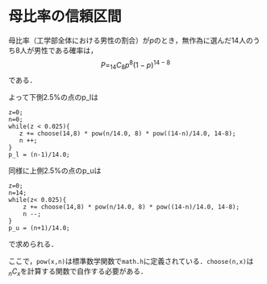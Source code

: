 # 母比率の信頼区間

母比率（工学部全体における男性の割合）が$p$のとき，無作為に選んだ14人のうち8人が男性である確率は，
$$
P = _{14}C_{8} p^8 (1-p)^{14-8}
$$
である．

よって下側2.5%の点のp_lは
```
z=0;
n=0;
while(z < 0.025){
   z += choose(14,8) * pow(n/14.0, 8) * pow((14-n)/14.0, 14-8); 
   n ++; 
}
p_l = (n-1)/14.0;
```
同様に上側2.5%の点のp_uは
```
z=0;
n=14;
while(z< 0.025){
    z += choose(14,8) * pow(n/14.0, 8) * pow((14-n)/14.0, 14-8);
    n --;
}
p_u = (n+1)/14.0;
```
で求められる．

ここで，`pow(x,n)`は標準数学関数で`math.h`に定義されている．`choose(n,x)`は$_{n}C_{x}$を計算する関数で自作する必要がある．



